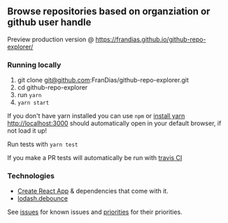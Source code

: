 ## Browse repositories based on organziation or github user handle

Preview production version @ https://frandias.github.io/github-repo-explorer/

### Running locally
1. git clone git@github.com:FranDias/github-repo-explorer.git
2. cd github-repo-explorer
3. run `yarn`
4. `yarn start`

If you don't have yarn installed you can use `npm` or [install yarn](https://yarnpkg.com/en/)
[http://localhost:3000](http://localhost:3000) should automatically open in your default browser, if not load it up!

Run tests with
`yarn test`

If you make a PR tests will automatically be run with [travis CI](https://travis-ci.com)


### Technologies
- [Create React App](https://github.com/facebook/create-react-app) & dependencies that come with it.
- [lodash.debounce](https://www.npmjs.com/package/lodash.debounce)

See [issues](https://github.com/FranDias/github-repo-explorer/issues) for known issues and [priorities](https://github.com/FranDias/github-repo-explorer/issues/14) for their priorities.
